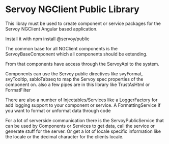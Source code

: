 # Servoy NGClient Public Library

This libray must be used to create component or service packages for the Servoy NGClient Angular based application.

Install it with npm install @servoy/public

The common base for all NGClient components is the ServoyBaseComponent which all components should be extending.

From that components have access through the ServoyApi to the system.  

Components can use the Servoy public directives like svyFormat, svyTooltip, sabloTabseq to map the Servoy spec properties of the component on.
also a few pipes are in this library like TrustAsHtml or FormatFilter

There are also a number of Injectables/Services like a LoggerFactory for add logging support to your component or service. 
A FormattingService if you want to format or unformat data through code 

For a lot of serverside communication there is the ServoyPublicService that can be used by Components or Services to get data, call the service or generate stuff for the server.
Or get a lot of locale specific information like the locale or the decimal character for the clients locale.





